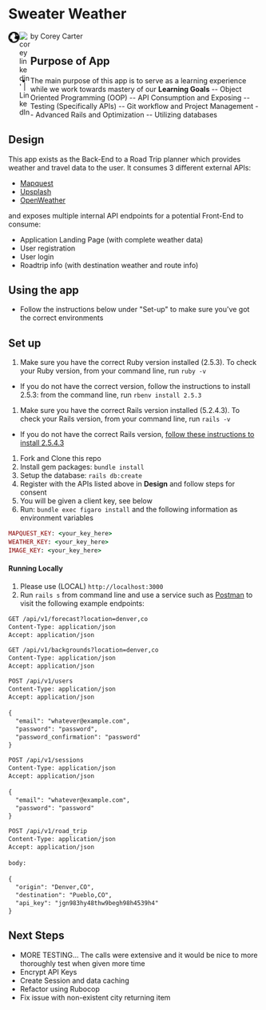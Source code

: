 # Sweater Weather
by Corey Carter
<img align="left" alt="corey github" width="22px" src="https://raw.githubusercontent.com/iconic/open-iconic/master/svg/globe.svg" />
<img align="left" alt="corey linkedin' | LinkedIn" width="22px" src="https://cdn.jsdelivr.net/npm/simple-icons@v3/icons/linkedin.svg" />

## Purpose of App

- The main purpose of this app is to serve as a learning experience while we work towards mastery of our **Learning Goals**
-- Object Oriented Programming (OOP)
-- API Consumption and Exposing
-- Testing (Specifically APIs)
-- Git workflow and Project Management
-- Advanced Rails and Optimization
-- Utilizing databases

## Design

This app exists as the Back-End to a Road Trip planner which provides weather and travel data to the user. 
It consumes 3 different external APIs:
- [Mapquest](https://developer.mapquest.com/documentation/geocoding-api/)
- [Upsplash](https://unsplash.com/documentation)
- [OpenWeather](https://openweathermap.org/api/one-call-api) 

and exposes multiple internal API endpoints for a potential Front-End to consume:
- Application Landing Page (with complete weather data)
- User registration
- User login
- Roadtrip info (with destination weather and route info)

## Using the app

- Follow the instructions below under "Set-up" to make sure you've got the correct environments

## Set up

1. Make sure you have the correct Ruby version installed (2.5.3). To check your Ruby version, from your command line, run `ruby -v`
  - If you do not have the correct version, follow the instructions to install 2.5.3: from the command line, run `rbenv install 2.5.3`
1. Make sure you have the correct Rails version installed (5.2.4.3). To check your Rails version, from your command line, run `rails -v`
  - If you do not have the correct Rails version, [follow these instructions to install 2.5.4.3](https://github.com/turingschool-examples/task_manager_rails/blob/master/rails_uninstall.md)
1. Fork and Clone this repo
1. Install gem packages: `bundle install`
1. Setup the database: `rails db:create`
1. Register with the APIs listed above in **Design** and follow steps for consent
1. You will be given a client key, see below
1. Run: `bundle exec figaro install` and the following information as environment variables
```ruby
MAPQUEST_KEY: <your_key_here>
WEATHER_KEY: <your_key_here>
IMAGE_KEY: <your_key_here>
```

#### Running Locally
1. Please use (LOCAL) ```http://localhost:3000```
1. Run `rails s` from command line and use a service such as [Postman](https://www.postman.com/) to visit the following example endpoints:
```
GET /api/v1/forecast?location=denver,co
Content-Type: application/json
Accept: application/json
```

```
GET /api/v1/backgrounds?location=denver,co
Content-Type: application/json
Accept: application/json
```

```
POST /api/v1/users
Content-Type: application/json
Accept: application/json

{
  "email": "whatever@example.com",
  "password": "password",
  "password_confirmation": "password"
}
```

```
POST /api/v1/sessions
Content-Type: application/json
Accept: application/json

{
  "email": "whatever@example.com",
  "password": "password"
}
```

```
POST /api/v1/road_trip
Content-Type: application/json
Accept: application/json

body:

{
  "origin": "Denver,CO",
  "destination": "Pueblo,CO",
  "api_key": "jgn983hy48thw9begh98h4539h4"
}
```

## Next Steps
- MORE TESTING... The calls were extensive and it would be nice to more thoroughly test when given more time
- Encrypt API Keys
- Create Session and data caching
- Refactor using Rubocop
- Fix issue with non-existent city returning item
